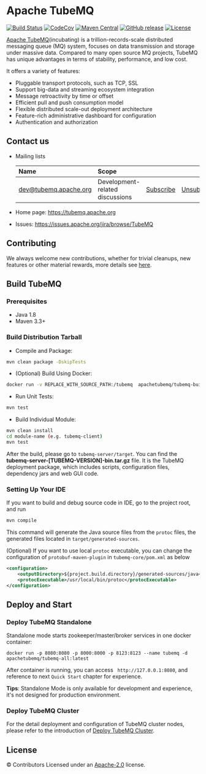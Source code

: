 # Apache TubeMQ
[![Build Status](https://travis-ci.org/apache/incubator-tubemq.svg?branch=master)](https://travis-ci.org/apache/incubator-tubemq)
[![CodeCov](https://codecov.io/gh/apache/incubator-tubemq/branch/master/graph/badge.svg)](https://codecov.io/gh/apache/incubator-tubemq)
[![Maven Central](https://maven-badges.herokuapp.com/maven-central/org.apache.tubemq/tubemq/badge.svg)](http://search.maven.org/#search%7Cga%7C1%7Corg.apache.tubemq)
[![GitHub release](https://img.shields.io/badge/release-download-orange.svg)](https://tubemq.apache.org/en-us/docs/download/download.html)
[![License](https://img.shields.io/badge/license-Apache%202-4EB1BA.svg)](https://www.apache.org/licenses/LICENSE-2.0.html)

[Apache TubeMQ](https://tubemq.apache.org)(incubating) is a trillion-records-scale distributed messaging queue (MQ) system, focuses on data transmission and storage under massive data. Compared to many open source MQ projects, TubeMQ has unique advantages in terms of stability, performance, and low cost.

It offers a variety of features:

* Pluggable transport protocols, such as TCP, SSL
* Support big-data and streaming ecosystem integration
* Message retroactivity by time or offset
* Efficient pull and push consumption model
* Flexible distributed scale-out deployment architecture
* Feature-rich administrative dashboard for configuration
* Authentication and authorization


## Contact us

- Mailing lists

    | Name                                                                          | Scope                           |                                                                 |                                                                     |                                                                              |
    |:------------------------------------------------------------------------------|:--------------------------------|:----------------------------------------------------------------|:--------------------------------------------------------------------|:-----------------------------------------------------------------------------|
    | [dev@tubemq.apache.org](mailto:dev@tubemq.apache.org)     | Development-related discussions | [Subscribe](mailto:dev-subscribe@tubemq.apache.org)   | [Unsubscribe](mailto:dev-unsubscribe@tubemq.apache.org)   | [Archives](http://mail-archives.apache.org/mod_mbox/tubemq-dev/)   |

- Home page: https://tubemq.apache.org
- Issues: https://issues.apache.org/jira/browse/TubeMQ


## Contributing

We always welcome new contributions, whether for trivial cleanups, new features or other material rewards, more details see [here](https://tubemq.apache.org/en-us/docs/development/how-to-contribute.html).



## Build TubeMQ

### Prerequisites

- Java 1.8
- Maven 3.3+

### Build Distribution Tarball

- Compile and Package:
```bash
mvn clean package -DskipTests
```
- (Optional) Build Using Docker:
```bash
docker run -v REPLACE_WITH_SOURCE_PATH:/tubemq  apachetubemq/tubemq-build clean package -DskipTests
```
- Run Unit Tests:
```bash
mvn test
```
- Build Individual Module:
```bash
mvn clean install
cd module-name (e.g. tubemq-client)
mvn test
```
After the build, please go to `tubemq-server/target`. You can find the
**tubemq-server-[TUBEMQ-VERSION]-bin.tar.gz** file. It is the TubeMQ deployment package, which includes
scripts, configuration files, dependency jars and web GUI code.

### Setting Up Your IDE

If you want to build and debug source code in IDE, go to the project root, and run

```bash
mvn compile
```

This command will generate the Java source files from the `protoc` files, the generated files located in `target/generated-sources`.

(Optional) If you want to use local `protoc` executable, you can change the configuration of `protobuf-maven-plugin` in `tubemq-core/pom.xml` as below

```xml
<configuration>
    <outputDirectory>${project.build.directory}/generated-sources/java</outputDirectory>
    <protocExecutable>/usr/local/bin/protoc</protocExecutable>
</configuration>
```

## Deploy and Start

### Deploy TubeMQ Standalone
Standalone mode starts zookeeper/master/broker services in one docker container:
```
docker run -p 8080:8080 -p 8000:8000 -p 8123:8123 --name tubemq -d apachetubemq/tubemq-all:latest
```
After container is running, you can access ` http://127.0.0.1:8080`, and reference to next `Quick Start` chapter for experience.

**Tips**: Standalone Mode is only available for development and experience, it's not designed for production environment.


### Deploy TubeMQ Cluster
For the detail deployment and configuration of TubeMQ cluster nodes, please refer to the introduction of [Deploy TubeMQ Cluster](https://tubemq.apache.org/en-us/docs/quick_start.html).



## License

© Contributors Licensed under an [Apache-2.0](LICENSE) license.


